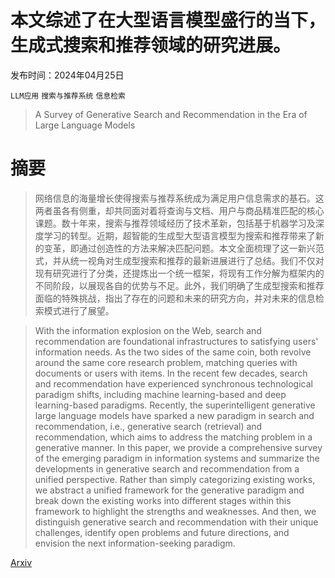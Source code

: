# 本文综述了在大型语言模型盛行的当下，生成式搜索和推荐领域的研究进展。

发布时间：2024年04月25日

`LLM应用` `搜索与推荐系统` `信息检索`

> A Survey of Generative Search and Recommendation in the Era of Large Language Models

# 摘要

> 网络信息的海量增长使得搜索与推荐系统成为满足用户信息需求的基石。这两者虽各有侧重，却共同面对着将查询与文档、用户与商品精准匹配的核心课题。数十年来，搜索与推荐领域经历了技术革新，包括基于机器学习及深度学习的转型。近期，超智能的生成型大型语言模型为搜索和推荐带来了新的变革，即通过创造性的方法来解决匹配问题。本文全面梳理了这一新兴范式，并从统一视角对生成型搜索和推荐的最新进展进行了总结。我们不仅对现有研究进行了分类，还提炼出一个统一框架，将现有工作分解为框架内的不同阶段，以展现各自的优势与不足。此外，我们明确了生成型搜索和推荐面临的特殊挑战，指出了存在的问题和未来的研究方向，并对未来的信息检索模式进行了展望。

> With the information explosion on the Web, search and recommendation are foundational infrastructures to satisfying users' information needs. As the two sides of the same coin, both revolve around the same core research problem, matching queries with documents or users with items. In the recent few decades, search and recommendation have experienced synchronous technological paradigm shifts, including machine learning-based and deep learning-based paradigms. Recently, the superintelligent generative large language models have sparked a new paradigm in search and recommendation, i.e., generative search (retrieval) and recommendation, which aims to address the matching problem in a generative manner. In this paper, we provide a comprehensive survey of the emerging paradigm in information systems and summarize the developments in generative search and recommendation from a unified perspective. Rather than simply categorizing existing works, we abstract a unified framework for the generative paradigm and break down the existing works into different stages within this framework to highlight the strengths and weaknesses. And then, we distinguish generative search and recommendation with their unique challenges, identify open problems and future directions, and envision the next information-seeking paradigm.

[Arxiv](https://arxiv.org/abs/2404.16924)